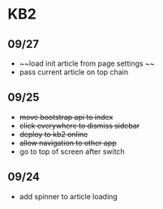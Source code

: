 # KB2

## 09/27

- ~~load init article from page settings ~~
- pass current article on top chain

## 09/25

- ~~move bootstrap api to index~~
- ~~click everywhere to dismiss sidebar~~
- ~~deploy to kb2 online~~
- ~~allow navigation to other app~~
- go to top of screen after switch

## 09/24 

- add spinner to article loading